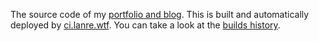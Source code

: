 The source code of my [portfolio and blog](https://lanre.wtf). This is built and automatically
deployed by [ci.lanre.wtf](https://ci.lanre.wtf/adelowo/personal-site). You can take a look at the [builds history](https://ci.lanre.wtf/adelowo/personal-site).
